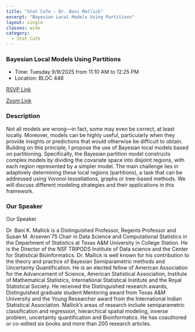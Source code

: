 ```yaml
---
title: "Stat Cafe - Dr. Bani Mallick"
excerpt: "Bayesian Local Models Using Partitions"
layout: single
classes: wide
category: 
  - Stat Cafe
---
```


<!--
<img src="https://github.com/tamusgsa/tamusgsa.github.io/blob/master/assets/images/stat_cafe/Lee_Apr_14_2025/IMG_2229.JPG?raw=true" alt="Header" width="315" style="float: right;"/> 
-->


### Bayesian Local Models Using Partitions

- Time: Tuesday 9/9/2025 from 11:10 AM to 12:25 PM
- Location: BLOC 448


[RSVP Link](<https://urldefense.com/v3/__https://forms.gle/p3XCBRkW8XFoFVCm7__;!!KwNVnqRv!F2-2vLCDoInod2FXx2f_Io-jLJ2Vs4iWHmas7CpE_kGn7DNlbT3su9pWiR_s5sReLVU2pF14MBow0xj_zWAh$>)

[Zoom Link](<https://tamu.zoom.us/j/91033644108>)

### Description

Not all models are wrong—in fact, some may even be correct, at least locally.
Moreover, models can be highly useful, particularly when they provide insights or predictions that would otherwise be difficult to obtain. Building on this principle, I propose the use of Bayesian local models based on partitioning. Specifically, the Bayesian partition model constructs complex models by dividing the covariate space into disjoint regions, with each region represented by a simpler model. The main challenge lies in adaptively determining these local regions (partitions), a task that can be addressed using Voronoi tessellations, graphs or tree-based methods. We will discuss different modeling strategies and their applications in this framework.

### Our Speaker

Our Speaker

Dr. Bani K. Mallick is a Distinguished Professor, Regents Professor and Susan M. Arseven`75 Chair in Data Science and Computational Statistics in the Department of Statistics at Texas A&M University in College Station. He is the Director of the NSF TRIPODS Institute of Data science and the 
Center for Statistical Bioinformatics. Dr. Mallick is well known for his contribution to the theory and practice of Bayesian Semiparametric methods and Uncertainty Quantification. He is an elected fellow of American Association for the Advancement of Science, American Statistical Association, Institute of Mathematical Statistics, International Statistical Institute and the Royal Statistical Society. He received the Distinguished research awards, Distinguished graduate student Mentoring award from Texas A&M University and the Young Researcher award from the International Indian Statistical 
Association. Mallick’s areas of research include semiparametric classification and regression, hierarchical spatial modeling, inverse problem, uncertainty quantification and Bioinformatics. He has 
coauthored or co-edited six books and more than 200 research articles.


<!--
### Presentation
<iframe src="https://drive.google.com/file/d/1tN9MfS-UIcedYkMafjpg1VxsRcSM0t8T/preview" width="640" height="480" allow="autoplay"></iframe>
-->

<!--
### Recording
<iframe width="560" height="315" src="https://www.youtube.com/embed/4k2Cp6_qF8w?si=KPxNBAuZWUIRiC9M" title="YouTube video player" frameborder="0" allow="accelerometer; autoplay; clipboard-write; encrypted-media; gyroscope; picture-in-picture; web-share" referrerpolicy="strict-origin-when-cross-origin" allowfullscreen></iframe>
-->

<!--
### Gallery (with photos by Samantha Williams)

{% include gallery id="layouts_gallery" %}
-->
